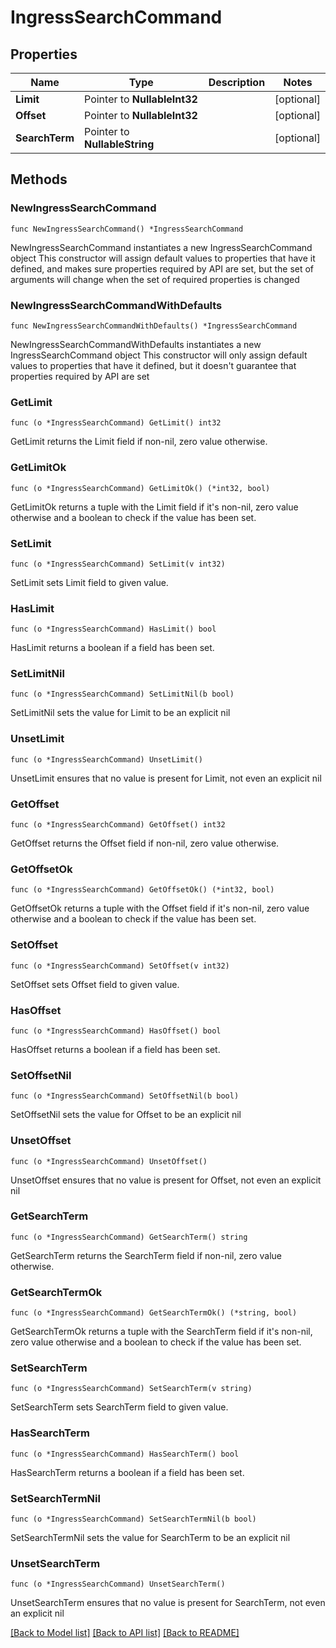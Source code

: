 # IngressSearchCommand

## Properties

Name | Type | Description | Notes
------------ | ------------- | ------------- | -------------
**Limit** | Pointer to **NullableInt32** |  | [optional] 
**Offset** | Pointer to **NullableInt32** |  | [optional] 
**SearchTerm** | Pointer to **NullableString** |  | [optional] 

## Methods

### NewIngressSearchCommand

`func NewIngressSearchCommand() *IngressSearchCommand`

NewIngressSearchCommand instantiates a new IngressSearchCommand object
This constructor will assign default values to properties that have it defined,
and makes sure properties required by API are set, but the set of arguments
will change when the set of required properties is changed

### NewIngressSearchCommandWithDefaults

`func NewIngressSearchCommandWithDefaults() *IngressSearchCommand`

NewIngressSearchCommandWithDefaults instantiates a new IngressSearchCommand object
This constructor will only assign default values to properties that have it defined,
but it doesn't guarantee that properties required by API are set

### GetLimit

`func (o *IngressSearchCommand) GetLimit() int32`

GetLimit returns the Limit field if non-nil, zero value otherwise.

### GetLimitOk

`func (o *IngressSearchCommand) GetLimitOk() (*int32, bool)`

GetLimitOk returns a tuple with the Limit field if it's non-nil, zero value otherwise
and a boolean to check if the value has been set.

### SetLimit

`func (o *IngressSearchCommand) SetLimit(v int32)`

SetLimit sets Limit field to given value.

### HasLimit

`func (o *IngressSearchCommand) HasLimit() bool`

HasLimit returns a boolean if a field has been set.

### SetLimitNil

`func (o *IngressSearchCommand) SetLimitNil(b bool)`

 SetLimitNil sets the value for Limit to be an explicit nil

### UnsetLimit
`func (o *IngressSearchCommand) UnsetLimit()`

UnsetLimit ensures that no value is present for Limit, not even an explicit nil
### GetOffset

`func (o *IngressSearchCommand) GetOffset() int32`

GetOffset returns the Offset field if non-nil, zero value otherwise.

### GetOffsetOk

`func (o *IngressSearchCommand) GetOffsetOk() (*int32, bool)`

GetOffsetOk returns a tuple with the Offset field if it's non-nil, zero value otherwise
and a boolean to check if the value has been set.

### SetOffset

`func (o *IngressSearchCommand) SetOffset(v int32)`

SetOffset sets Offset field to given value.

### HasOffset

`func (o *IngressSearchCommand) HasOffset() bool`

HasOffset returns a boolean if a field has been set.

### SetOffsetNil

`func (o *IngressSearchCommand) SetOffsetNil(b bool)`

 SetOffsetNil sets the value for Offset to be an explicit nil

### UnsetOffset
`func (o *IngressSearchCommand) UnsetOffset()`

UnsetOffset ensures that no value is present for Offset, not even an explicit nil
### GetSearchTerm

`func (o *IngressSearchCommand) GetSearchTerm() string`

GetSearchTerm returns the SearchTerm field if non-nil, zero value otherwise.

### GetSearchTermOk

`func (o *IngressSearchCommand) GetSearchTermOk() (*string, bool)`

GetSearchTermOk returns a tuple with the SearchTerm field if it's non-nil, zero value otherwise
and a boolean to check if the value has been set.

### SetSearchTerm

`func (o *IngressSearchCommand) SetSearchTerm(v string)`

SetSearchTerm sets SearchTerm field to given value.

### HasSearchTerm

`func (o *IngressSearchCommand) HasSearchTerm() bool`

HasSearchTerm returns a boolean if a field has been set.

### SetSearchTermNil

`func (o *IngressSearchCommand) SetSearchTermNil(b bool)`

 SetSearchTermNil sets the value for SearchTerm to be an explicit nil

### UnsetSearchTerm
`func (o *IngressSearchCommand) UnsetSearchTerm()`

UnsetSearchTerm ensures that no value is present for SearchTerm, not even an explicit nil

[[Back to Model list]](../README.md#documentation-for-models) [[Back to API list]](../README.md#documentation-for-api-endpoints) [[Back to README]](../README.md)


